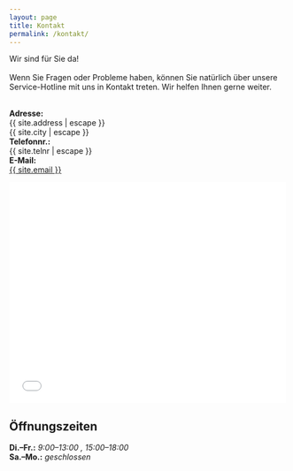 ```yaml
---
layout: page
title: Kontakt
permalink: /kontakt/
---
```


Wir sind für Sie da!<br/><br/>
Wenn Sie Fragen oder Probleme haben, können Sie natürlich über unsere Service-Hotline mit uns in Kontakt treten. Wir helfen Ihnen gerne weiter.<br/><br/>

<b>Adresse:</b><br/>
{{ site.address | escape }}<br/>
{{ site.city | escape }}<br/>
<b>Telefonnr.:</b><br/>{{ site.telnr | escape }}<br/>
<b>E-Mail:</b><br/><a class="u-email" href="mailto:{{ site.email }}">{{ site.email }}</a>

<iframe marginwidth="0" marginheight="0" scrolling="no" longdesc="//maps.google.com/staticmap?center=52.39604%2C9.743060000000014&amp;maptype=roadmap&amp;zoom=15&amp;size=500x400&amp;format=png&amp;markers=52.39604%2C9.743060000000014%2Cred&amp;sensor=false&amp;hl=de" src="//maps.google.com/maps?z=15&amp;ll=52.39604%2C9.743060000000014&amp;q=Ferdinand-Wallbrecht-Stra%C3%9Fe%2069%2C%2030163%20Hannover%2C%20Deutschland&amp;iwloc=near&amp;f=q&amp;source=s_q&amp;hl=de&amp;ie=UTF8&amp;output=embed" id="map-1433087825133" style="" width="500" height="400" frameborder="0"></iframe>

## Öffnungszeiten

<!-- Sa:    10:00-13:00<br/> -->
**Di.–Fr.:** _9:00–13:00 , 15:00–18:00_  
**Sa.–Mo.:** _geschlossen_
